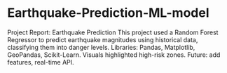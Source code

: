 # Earthquake-Prediction-ML-model
Project Report: Earthquake Prediction This project used a Random Forest Regressor to predict earthquake magnitudes using historical data, classifying them into danger levels. Libraries: Pandas, Matplotlib, GeoPandas, Scikit-Learn. Visuals highlighted high-risk zones. Future: add features, real-time API.

